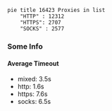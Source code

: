 
```mermaid
pie title 16423 Proxies in list
    "HTTP" : 12312
    "HTTPS": 2707
    "SOCKS" : 2577
```

### Some Info
#### Average Timeout

- mixed: 3.5s
- http: 1.6s
- https: 7.6s
- socks: 6.5s